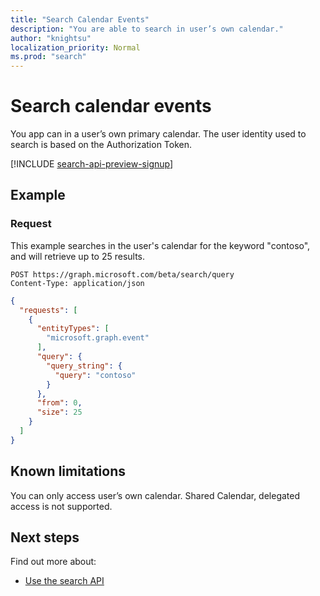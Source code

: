 ```yaml
---
title: "Search Calendar Events"
description: "You are able to search in user’s own calendar."
author: "knightsu"
localization_priority: Normal
ms.prod: "search"
---
```


# Search calendar events

You app can in a user’s own primary calendar. The user identity used to search is based on the Authorization Token.

[!INCLUDE [search-api-preview-signup](../includes/search-api-preview-signup.md)]

## Example

### Request

This example searches in the user's calendar for the keyword "contoso", and will retrieve up to 25 results.

```HTTP
POST https://graph.microsoft.com/beta/search/query
Content-Type: application/json
```

```json
{
  "requests": [
    {
      "entityTypes": [
        "microsoft.graph.event"
      ],
      "query": {
        "query_string": {
          "query": "contoso"
        }
      },
      "from": 0,
      "size": 25
    }
  ]
}
```

## Known limitations

You can only access user’s own calendar. Shared Calendar, delegated access is not supported.

## Next steps

Find out more about:

- [Use the search API](/graph/api/resources/search-api-overview?view=graph-rest-beta)
